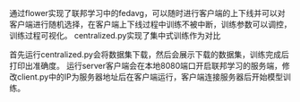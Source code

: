 通过flower实现了联邦学习中的fedavg，可以随时进行客户端的上下线并可以对客户端进行随机选择，在客户端上下线过程中训练不被中断，训练参数可以调控，训练过程可视化。
centralized.py实现了集中式训练作为对比

首先运行centralized.py会将数据集下载，然后会展示下载的数据集，训练完成后打印出准确度。
运行server客户端会在本地8080端口开启联邦学习的服务端，修改client.py中的IP为服务器地址后在客户端运行，客户端连接服务器后开始模型训练。